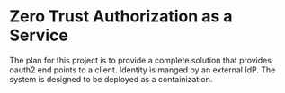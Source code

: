 # Zero Trust Authorization as a Service
The plan for this project is to provide a complete solution that provides oauth2 end points to a client. Identity is manged by an external IdP. The system is designed to be deployed as a containization.




